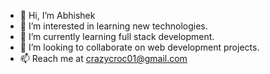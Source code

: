 - 👋 Hi, I’m Abhishek
- 👀 I’m interested in learning new technologies.
- 🌱 I’m currently learning full stack development.
- 💞️ I’m looking to collaborate on web development projects.
- 📫 Reach me at crazycroc01@gmail.com

<!---
Abhishek9460/Abhishek9460 is a ✨ special ✨ repository because its `README.md` (this file) appears on your GitHub profile.
You can click the Preview link to take a look at your changes.
--->
